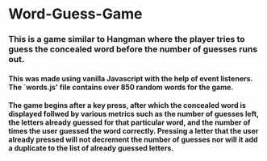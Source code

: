 # Word-Guess-Game

### This is a game similar to Hangman where the player tries to guess the concealed word before the number of guesses runs out. 

#### This was made using vanilla Javascript with the help of event listeners. The `words.js' file contains over 850 random words for the game.

#### The game begins after a key press, after which the concealed word is displayed follwed by various metrics such as the number of guesses left, the letters already guessed for that particular word, and the number of times the user guessed the word correctly. Pressing a letter that the user already pressed will not decrement the number of guesses nor will it add a duplicate to the list of already guessed letters.